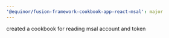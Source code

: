 ```yaml
---
'@equinor/fusion-framework-cookbook-app-react-msal': major
---
```


created a cookbook for reading msal account and token
